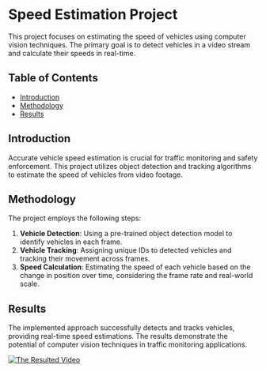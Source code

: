 # Speed Estimation Project

This project focuses on estimating the speed of vehicles using computer vision techniques. The primary goal is to detect vehicles in a video stream and calculate their speeds in real-time.

## Table of Contents

- [Introduction](#introduction)
- [Methodology](#methodology)
- [Results](#results)

## Introduction

Accurate vehicle speed estimation is crucial for traffic monitoring and safety enforcement. This project utilizes object detection and tracking algorithms to estimate the speed of vehicles from video footage.

## Methodology

The project employs the following steps:

1. **Vehicle Detection**: Using a pre-trained object detection model to identify vehicles in each frame.
2. **Vehicle Tracking**: Assigning unique IDs to detected vehicles and tracking their movement across frames.
3. **Speed Calculation**: Estimating the speed of each vehicle based on the change in position over time, considering the frame rate and real-world scale.

## Results

The implemented approach successfully detects and tracks vehicles, providing real-time speed estimations. The results demonstrate the potential of computer vision techniques in traffic monitoring applications.

[![The Resulted Video](https://img.youtube.com/vi/bSXY2VK_1-A/0.jpg)](https://www.youtube.com/watch?v=bSXY2VK_1-A)

